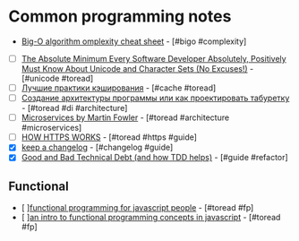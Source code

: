 # Common programming notes

- [Big-O algorithm omplexity cheat sheet](http://bigocheatsheet.com/) - [#bigo #complexity]
- [ ] [The Absolute Minimum Every Software Developer Absolutely, Positively Must Know About Unicode and Character Sets (No Excuses!)](https://www.joelonsoftware.com/2003/10/08/the-absolute-minimum-every-software-developer-absolutely-positively-must-know-about-unicode-and-character-sets-no-excuses/) - [#unicode #toread]
- [ ] [Лучшие практики кэширования](http://prgssr.ru/development/luchshie-praktiki-keshirovaniya.html) - [#сache #toread]
- [ ] [Создание архитектуры программы или как проектировать табуретку](https://habrahabr.ru/post/276593/) - [#toread #di #architecture]
- [ ] [Microservices by Martin Fowler](https://habrahabr.ru/post/249183/) - [#toread #architecture #microservices]
- [ ] [HOW HTTPS WORKS](https://howhttps.works/) - [#toread #https #guide]
- [x] [keep a changelog](https://keepachangelog.com/en/1.0.0/) - [#changelog #guide]
- [x] [Good and Bad Technical Debt (and how TDD helps)](https://blog.crisp.se/2013/10/11/henrikkniberg/good-and-bad-technical-debt) - [#guide #refactor]

## Functional

- [ ][functional programming for javascript people](https://medium.com/@chetcorcos/functional-programming-for-javascript-people-1915d8775504) - [#toread #fp]
- [ ][an intro to functional programming concepts in javascript](https://medium.com/@collardeau/intro-to-functional-programming-concepts-in-javascript-b0650773139c) - [#toread #fp]
